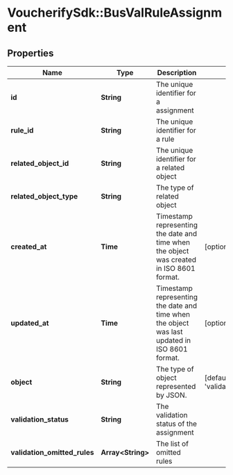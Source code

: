 # VoucherifySdk::BusValRuleAssignment

## Properties

| Name | Type | Description | Notes |
| ---- | ---- | ----------- | ----- |
| **id** | **String** | The unique identifier for a assignment |  |
| **rule_id** | **String** | The unique identifier for a rule |  |
| **related_object_id** | **String** | The unique identifier for a related object |  |
| **related_object_type** | **String** | The type of related object |  |
| **created_at** | **Time** | Timestamp representing the date and time when the object was created in ISO 8601 format. | [optional] |
| **updated_at** | **Time** | Timestamp representing the date and time when the object was last updated in ISO 8601 format. | [optional] |
| **object** | **String** | The type of object represented by JSON. | [default to &#39;validation_rules_assignment&#39;] |
| **validation_status** | **String** | The validation status of the assignment |  |
| **validation_omitted_rules** | **Array&lt;String&gt;** | The list of omitted rules |  |

